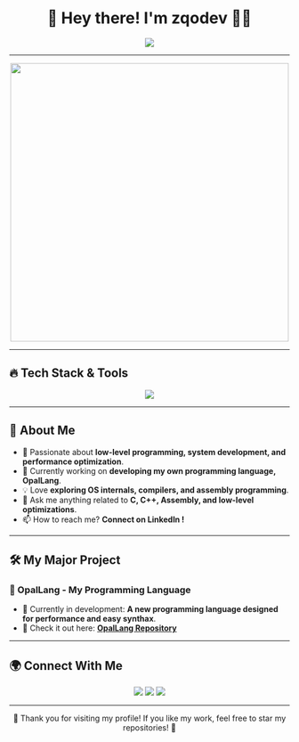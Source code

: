 <h1 align="center">🚀 Hey there! I'm zqodev 👨‍💻</h1>

<p align="center">
  <img src="https://readme-typing-svg.herokuapp.com/?font=Righteous&size=35&center=true&vCenter=true&width=500&height=70&duration=4000&lines=Welcome+to+my+GitHub!;Low-Level+Developer;C/C%2B%2B+Enthusiast;Assembly+Lover;Building+OpalLang" />
</p>

---

<p align="center">
  <img src="https://media.giphy.com/media/qgQUggAC3Pfv687qPC/giphy.gif" width="500" />
</p>

---

## 🔥 Tech Stack & Tools

<p align="center">
  <a href="https://skillicons.dev">
    <img src="https://skillicons.dev/icons?i=c,cpp,linux,git,arch,java,js,ts,lua,py,html,css,mysql,mongodb" />
  </a>
</p>

---

## 🚀 About Me

- 🎯 Passionate about **low-level programming, system development, and performance optimization**.
- 🌱 Currently working on **developing my own programming language, OpalLang**.
- 💡 Love **exploring OS internals, compilers, and assembly programming**.
- 💬 Ask me anything related to **C, C++, Assembly, and low-level optimizations**.
- 📫 How to reach me? **Connect on LinkedIn !**

---

## 🛠️ My Major Project

### 🌟 OpalLang - My Programming Language
- 🚀 Currently in development: **A new programming language designed for performance and easy synthax**.
- 📌 Check it out here: **[OpalLang Repository](https://github.com/OpalLang)**

---

## 🌍 Connect With Me

<p align="center">
  <a href="https://linkedin.com/in/gabinschiro"><img src="https://img.shields.io/badge/LinkedIn-%230077B5.svg?style=for-the-badge&logo=linkedin&logoColor=white" /></a>
  <a href="https://discord.gg/zqodev"><img src="https://img.shields.io/badge/Discord-%237289DA.svg?style=for-the-badge&logo=discord&logoColor=white" /></a>
  <a href="mailto:gabin.schiro@icloud.com"><img src="https://img.shields.io/badge/Email-D14836?style=for-the-badge&logo=gmail&logoColor=white" /></a>
</p>

---

<p align="center">
  🎉 Thank you for visiting my profile! If you like my work, feel free to star my repositories! 🚀
</p>
